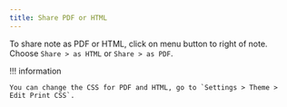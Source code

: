 ```yaml
---
title: Share PDF or HTML
---
```


To share note as PDF or HTML, click on menu button to right of note. Choose `Share > as HTML` or `Share > as PDF`.

!!! information

    You can change the CSS for PDF and HTML, go to `Settings > Theme > Edit Print CSS`.

